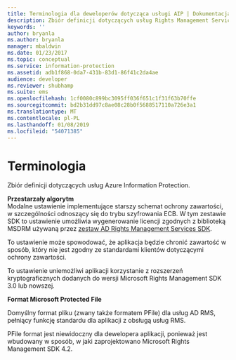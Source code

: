 ```yaml
---
title: Terminologia dla deweloperów dotycząca usługi AIP | Dokumentacja firmy Microsoft
description: Zbiór definicji dotyczących usług Rights Management Services.
keywords: ''
author: bryanla
ms.author: bryanla
manager: mbaldwin
ms.date: 01/23/2017
ms.topic: conceptual
ms.service: information-protection
ms.assetid: adb1f868-0da7-431b-83d1-86f41c2da4ae
audience: developer
ms.reviewer: shubhamp
ms.suite: ems
ms.openlocfilehash: 1cf0080c899bc3095ff036f651c1f31f63b70ffe
ms.sourcegitcommit: bd2b31dd97c8ae08c28b0f5688517110a726e3a1
ms.translationtype: MT
ms.contentlocale: pl-PL
ms.lasthandoff: 01/08/2019
ms.locfileid: "54071385"
---
```

# <a name="terms"></a>Terminologia

Zbiór definicji dotyczących usług Azure Information Protection.

**Przestarzały algorytm**  
Modalne ustawienie implementujące starszy schemat ochrony zawartości, w szczególności odnoszący się do trybu szyfrowania ECB. W tym zestawie SDK to ustawienie umożliwia wygenerowanie licencji zgodnych z biblioteką MSDRM używaną przez [zestaw AD Rights Management Services SDK](https://msdn.microsoft.com/library/windows/desktop/cc530379.aspx).

To ustawienie może spowodować, że aplikacja będzie chronić zawartość w sposób, który nie jest zgodny ze standardami klientów dotyczącymi ochrony zawartości.

To ustawienie uniemożliwi aplikacji korzystanie z rozszerzeń kryptograficznych dodanych do wersji Microsoft Rights Management SDK 3.0 lub nowszej.

**Format Microsoft Protected File**

Domyślny format pliku (zwany także formatem PFile) dla usług AD RMS, pełniący funkcję standardu dla aplikacji z obsługą usług RMS.

PFile format jest niewidoczny dla dewelopera aplikacji, ponieważ jest wbudowany w sposób, w jaki zaprojektowano Microsoft Rights Management SDK 4.2.

